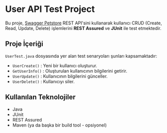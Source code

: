 #  User API Test Project

Bu proje, [Swagger Petstore](https://petstore.swagger.io/) REST API'sini kullanarak kullanıcı CRUD (Create, Read, Update, Delete) işlemlerini **REST Assured** ve **JUnit** ile test etmektedir.

##  Proje İçeriği

`UserTest.java` dosyasında yer alan test senaryoları şunları kapsamaktadır:

- `UserCreate()` : Yeni bir kullanıcı oluşturur.
- `GetUserInfo()` : Oluşturulan kullanıcının bilgilerini getirir.
- `UserUpdate()` : Kullanıcının bilgilerini günceller.
- `UserDelete()` : Kullanıcıyı siler.

##  Kullanılan Teknolojiler

- Java
- JUnit
- REST Assured
- Maven (ya da başka bir build tool - opsiyonel)
